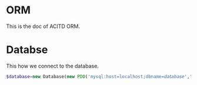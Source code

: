 # ORM
This is the doc of ACITD ORM.

# Databse

This how we connect to the database.

```php
$database=new Database(new PDO('mysql:host=localhost;dbname=𝘥𝘢𝘵𝘢𝘣𝘢𝘴𝘦','𝘶𝘴𝘦𝘳','𝘱𝘢𝘴𝘴𝘸𝘰𝘳𝘥'));
```
